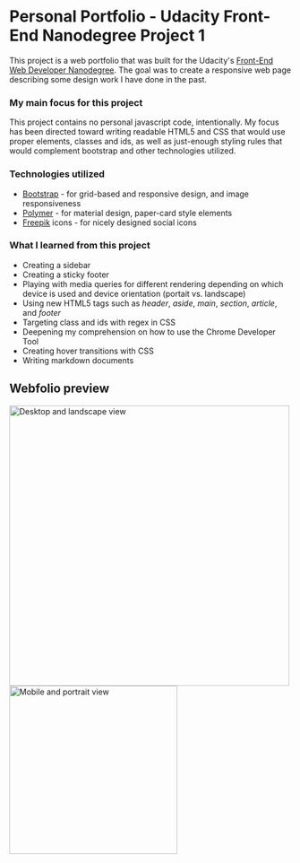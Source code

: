 # Personal Portfolio - Udacity Front-End Nanodegree Project 1
This project is a web portfolio that was built for the Udacity's [Front-End Web Developer Nanodegree](https://www.udacity.com/course/front-end-web-developer-nanodegree--nd001). The goal was to create a responsive web page describing some design work I have done in the past.

### My main focus for this project
This project contains no personal javascript code, intentionally. My focus has been directed toward writing readable HTML5 and CSS that would use proper elements, classes and ids, as well as just-enough styling rules that would complement bootstrap and other technologies utilized.

### Technologies utilized
* [Bootstrap](https://getbootstrap.com/) - for grid-based and responsive design, and image responsiveness
* [Polymer](https://www.polymer-project.org/1.0/) - for material design, paper-card style elements
* [Freepik](http://www.flaticon.com/authors/freepik) icons - for nicely designed social icons

### What I learned from this project
* Creating a sidebar
* Creating a sticky footer
* Playing with media queries for different rendering depending on which device is used and device orientation (portait vs. landscape)
* Using new HTML5 tags such as *header*, *aside*, *main*, *section*, *article*, and *footer*
* Targeting class and ids with regex in CSS
* Deepening my comprehension on how to use the Chrome Developer Tool 
* Creating hover transitions with CSS
* Writing markdown documents


## Webfolio preview
<img title="Desktop and landscape view" style="display:inline-block;margin-right:30px;" src="https://raw.githubusercontent.com/MichelML/Portfolio_Project1_Udacity_Nanodegree/master/preview.png" width="500px"><img title="Mobile and portrait view" style="display:inline;" src="https://raw.githubusercontent.com/MichelML/Portfolio_Project1_Udacity_Nanodegree/master/preview2.PNG" width="300px">
